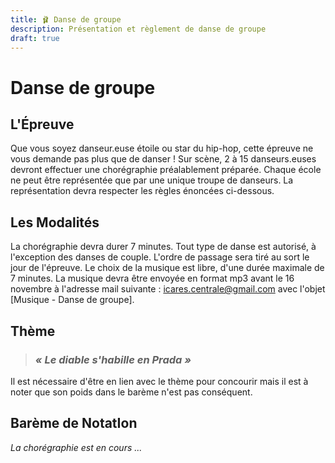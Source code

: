 ```yaml
---
title: 🩰 Danse de groupe
description: Présentation et règlement de danse de groupe
draft: true
---
```


# Danse de groupe

## L'Épreuve

Que vous soyez danseur.euse étoile ou star du hip-hop, cette épreuve ne vous demande pas plus que de danser ! 
Sur scène, 2 à 15 danseurs.euses devront effectuer une chorégraphie préalablement préparée. 
Chaque école ne peut être représentée que par une unique troupe de danseurs. 
La représentation devra respecter les règles énoncées ci-dessous.


## Les Modalités

La chorégraphie devra durer 7 minutes. 
Tout type de danse est autorisé, à l'exception des danses de couple.
L'ordre de passage sera tiré au sort le jour de l'épreuve. 
Le choix de la musique est libre, d'une durée maximale de 7 minutes. La musique devra être envoyée en format mp3 avant le 16 novembre à l'adresse mail suivante : icares.centrale@gmail.com avec l'objet [Musique - Danse de groupe].


## Thème

> ### ***« Le diable s'habille en Prada »***

Il est nécessaire d'être en lien avec le thème pour concourir mais il est à noter que son poids dans le barème n'est pas conséquent. 


## Barème de NotatIon
*La chorégraphie est en cours ...* 
